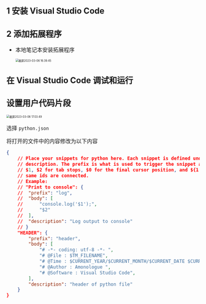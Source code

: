 ## 1 安装 Visual Studio Code
## 2 添加拓展程序

*   本地笔记本安装拓展程序

    <img src="https://amonologue-image-bed.oss-cn-chengdu.aliyuncs.com/image-bed/202303061644528.png" alt="截屏2023-03-06 16.39.45" style="zoom:50%;" />





## 在 Visual Studio Code 调试和运行

## 设置用户代码片段

<img src="https://amonologue-image-bed.oss-cn-chengdu.aliyuncs.com/202303/202303061704378.png" alt="截屏2023-03-06 17.03.49" style="zoom:50%;" />

选择 `python.json`

将打开的文件中的内容修改为以下内容

```json
{
	// Place your snippets for python here. Each snippet is defined under a snippet name and has a prefix, body and 
	// description. The prefix is what is used to trigger the snippet and the body will be expanded and inserted. Possible variables are:
	// $1, $2 for tab stops, $0 for the final cursor position, and ${1:label}, ${2:another} for placeholders. Placeholders with the 
	// same ids are connected.
	// Example:
	// "Print to console": {
	// 	"prefix": "log",
	// 	"body": [
	// 		"console.log('$1');",
	// 		"$2"
	// 	],
	// 	"description": "Log output to console"
	// }
	"HEADER": {
		"prefix": "header",
		"body": [
			"# -*- coding: utf-8 -*- ",
			"# @File : $TM_FILENAME",
        	"# @Time : $CURRENT_YEAR/$CURRENT_MONTH/$CURRENT_DATE $CURRENT_HOUR:$CURRENT_MINUTE:$CURRENT_SECOND",
        	"# @Author : Amonologue ",
			"# @Software : Visual Studio Code",
		],
		"description": "header of python file"
	}
}
```

